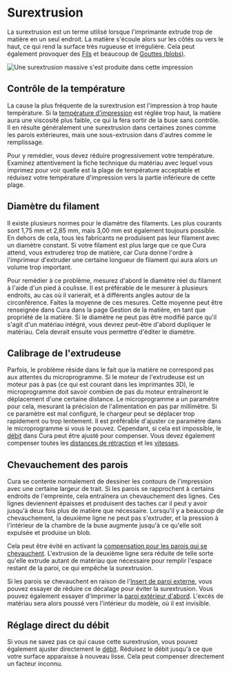 Surextrusion
====
La surextrusion est un terme utilisé lorsque l'imprimante extrude trop de matière en un seul endroit. La matière s'écoule alors sur les côtés ou vers le haut, ce qui rend la surface très rugueuse et irrégulière. Cela peut également provoquer des [Fils](stringing.md) et beaucoup de [Gouttes (blobs)](blobs.md).

![Une surextrusion massive s'est produite dans cette impression](../../../articles/images/overextrusion.jpg)

Contrôle de la température
----
La cause la plus fréquente de la surextrusion est l'impression à trop haute température. Si la [température d'impression](../material/material_print_temperature.md) est réglée trop haut, la matière aura une viscosité plus faible, ce qui la fera sortir de la buse sans contrôle. Il en résulte généralement une surextrusion dans certaines zones comme les parois extérieures, mais une sous-extrusion dans d'autres comme le remplissage.

Pour y remédier, vous devez réduire progressivement votre température. Examinez attentivement la fiche technique du matériau avec lequel vous imprimez pour voir quelle est la plage de température acceptable et réduisez votre température d'impression vers la partie inférieure de cette plage.

Diamètre du filament
----
Il existe plusieurs normes pour le diamètre des filaments. Les plus courants sont 1,75 mm et 2,85 mm, mais 3,00 mm est également toujours possible. En dehors de cela, tous les fabricants ne produisent pas leur filament avec un diamètre constant. Si votre filament est plus large que ce que Cura attend, vous extruderez trop de matière, car Cura donne l'ordre à l'imprimeur d'extruder une certaine longueur de filament qui aura alors un volume trop important.

Pour remédier à ce problème, mesurez d'abord le diamètre réel du filament à l'aide d'un pied à coulisse. Il est préférable de le mesurer à plusieurs endroits, au cas où il varierait, et à différents angles autour de la circonférence. Faites la moyenne de ces mesures. Cette moyenne peut être renseignée dans Cura dans la page Gestion de la matière, en tant que propriété de la matière. Si le diamètre ne peut pas être modifié parce qu'il s'agit d'un matériau intégré, vous devrez peut-être d'abord dupliquer le matériau. Cela devrait ensuite vous permettre d'éditer le diamètre.

Calibrage de l'extrudeuse
----
Parfois, le problème réside dans le fait que la matière ne correspond pas aux attentes du microprogramme. Si le moteur de l'extrudeuse est un moteur pas à pas (ce qui est courant dans les imprimantes 3D), le microprogramme doit savoir combien de pas du moteur entraîneront le déplacement d'une certaine distance. Le microprogramme a un paramètre pour cela, mesurant la précision de l'alimentation en pas par millimètre. Si ce paramètre est mal configuré, le chargeur peut se déplacer trop rapidement ou trop lentement. Il est préférable d'ajuster ce paramètre dans le microprogramme si vous le pouvez. Cependant, si cela est impossible, le [débit](../material/material_flow.md) dans Cura peut être ajusté pour compenser. Vous devez également compenser toutes les [distances de rétraction](../travel/retraction_amount.md) et les [vitesses](../travel/retraction_speed.md).

Chevauchement des parois
----
Cura se contente normalement de dessiner les contours de l'impression avec une certaine largeur de trait. Si les parois se rapprochent à certains endroits de l'empreinte, cela entraînera un chevauchement des lignes. Ces lignes deviennent épaisses et produisent des taches car il peut y avoir jusqu'à deux fois plus de matière que nécessaire. Lorsqu'il y a beaucoup de chevauchement, la deuxième ligne ne peut pas s'extruder, et la pression à l'intérieur de la chambre de la buse augmente jusqu'à ce qu'elle soit expulsée et produise un blob.

Cela peut être évité en activant la [compensation pour les parois qui se chevauchent](../shell/travel_compensate_overlapping_walls_enabled.md). L'extrusion de la deuxième ligne sera réduite de telle sorte qu'elle extrude autant de matériau que nécessaire pour remplir l'espace restant de la paroi, ce qui empêche la surextrusion.

Si les parois se chevauchent en raison de l'[Insert de paroi externe](../shell/wall_0_inset.md), vous pouvez essayer de réduire ce décalage pour éviter la surextrusion. Vous pouvez également essayer d'imprimer la [paroi extérieur d'abord](../shell/outer_inset_first.md). L'excès de matériau sera alors poussé vers l'intérieur du modèle, où il est invisible.

Réglage direct du débit
----
Si vous ne savez pas ce qui cause cette surextrusion, vous pouvez également ajuster directement le [débit](../material/material_flow.md). Réduisez le débit jusqu'à ce que votre surface apparaisse à nouveau lisse. Cela peut compenser directement un facteur inconnu.
